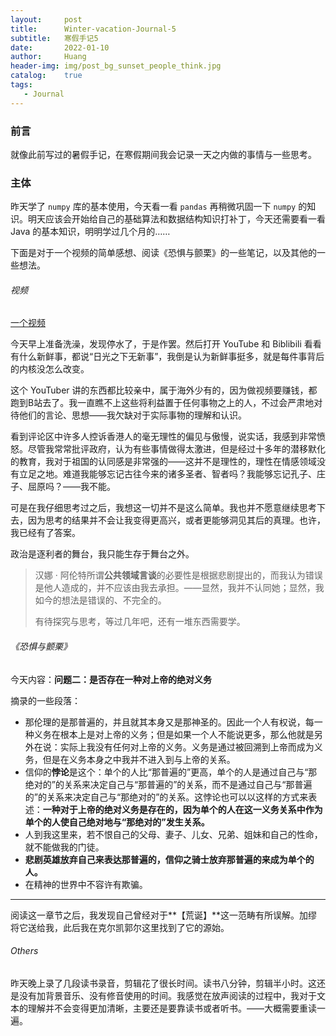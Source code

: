 ```yaml
---
layout:     post
title:      Winter-vacation-Journal-5
subtitle:   寒假手记5
date:       2022-01-10
author:     Huang
header-img: img/post_bg_sunset_people_think.jpg
catalog:    true
tags:
   - Journal
---
```


### 前言

就像此前写过的暑假手记，在寒假期间我会记录一天之内做的事情与一些思考。

### 主体

昨天学了 `numpy` 库的基本使用，今天看一看 `pandas` 再稍微巩固一下 `numpy` 的知识。明天应该会开始给自己的基础算法和数据结构知识打补丁，今天还需要看一看 Java 的基本知识，明明学过几个月的……

下面是对于一个视频的简单感想、阅读《恐惧与颤栗》的一些笔记，以及其他的一些想法。

###### 视频
[一个视频](https://www.youtube.com/watch?v=aD9rS_SihYM)

今天早上准备洗澡，发现停水了，于是作罢。然后打开 YouTube 和 Biblibili 看看有什么新鲜事，都说“日光之下无新事”，我倒是认为新鲜事挺多，就是每件事背后的内核没怎么改变。

这个 YouTuber 讲的东西都比较亲中，属于海外少有的，因为做视频要赚钱，都跑到B站去了。我一直瞧不上这些将利益置于任何事物之上的人，不过会严肃地对待他们的言论、思想——我欠缺对于实际事物的理解和认识。

看到评论区中许多人控诉香港人的毫无理性的偏见与傲慢，说实话，我感到非常愤怒。尽管我常常批评政府，认为有些事情做得太激进，但是经过十多年的潜移默化的教育，我对于祖国的认同感是非常强的——这并不是理性的，理性在情感领域没有立足之地。难道我能够忘记古往今来的诸多圣者、智者吗？我能够忘记孔子、庄子、屈原吗？——我不能。

可是在我仔细思考过之后，我想这一切并不是这么简单。我也并不愿意继续思考下去，因为思考的结果并不会让我变得更高兴，或者更能够洞见其后的真理。也许，我已经有了答案。

政治是逐利者的舞台，我只能生存于舞台之外。

> 汉娜 · 阿伦特所谓**公共领域言谈**的必要性是根据悲剧提出的，而我认为错误是他人造成的，并不应该由我去承担。——显然，我并不认同她；显然，我如今的想法是错误的、不完全的。
>
> 有待探究与思考，等过几年吧，还有一堆东西需要学。

###### 《恐惧与颤栗》

今天内容：**问题二：是否存在一种对上帝的绝对义务**

摘录的一些段落：

* 那伦理的是那普遍的，并且就其本身又是那神圣的。因此一个人有权说，每一种义务在根本上是对上帝的义务；但是如果一个人不能说更多，那么他就是另外在说：实际上我没有任何对上帝的义务。义务是通过被回溯到上帝而成为义务，但是在义务本身之中我并不进入到与上帝的关系。
* 信仰的**悖论**是这个：单个的人比“那普遍的”更高，单个的人是通过自己与“那绝对的”的关系来决定自己与“那普遍的”的关系，而不是通过自己与“那普遍的”的关系来决定自己与“那绝对的”的关系。这悖论也可以以这样的方式来表述：**一种对于上帝的绝对义务是存在的，因为单个的人在这一义务关系中作为单个的人使自己绝对地与“那绝对的”发生关系。**
* 人到我这里来，若不恨自己的父母、妻子、儿女、兄弟、姐妹和自己的性命，就不能做我的门徒。
* **悲剧英雄放弃自己来表达那普遍的，信仰之骑士放弃那普遍的来成为单个的人。**
* 在精神的世界中不容许有欺骗。

---

阅读这一章节之后，我发现自己曾经对于**【荒诞】**这一范畴有所误解。加缪将它送给我，此后我在克尔凯郭尔这里找到了它的源始。

###### Others

昨天晚上录了几段读书录音，剪辑花了很长时间。读书八分钟，剪辑半小时。这还是没有加背景音乐、没有修音使用的时间。我感觉在放声阅读的过程中，我对于文本的理解并不会变得更加清晰，主要还是要靠读书或者听书。——大概需要重读一遍。

